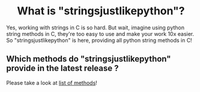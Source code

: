 <h1 align="center"> What is "stringsjustlikepython"? </h1>
Yes, working with strings in C is so hard. But wait, imagine using python string methods in C, they're too easy to use and make your work 10x easier. So "stringsjustlikepython" is here, providing all python string methods in C!

## Which methods do "stringsjustlikepython" provide in the latest release ?
Please take a look at [list of methods](https://github.com/shnfi/stringsjustlikepython/blob/master/docs/methods_list.md)!

